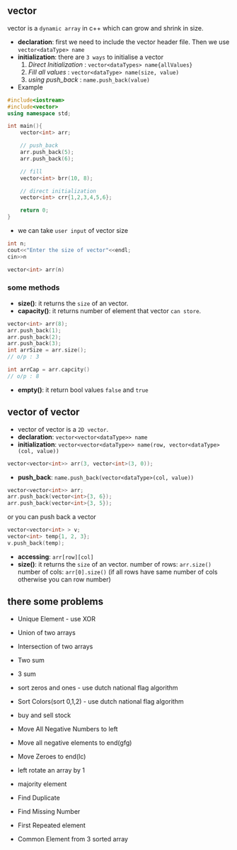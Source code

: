 ## vector
vector is a `dynamic array` in c++ which can grow and shrink in size.
- **declaration**: first we need to include the vector header file. Then we use `vector<dataType> name`
- **initialization**: there are `3 ways` to initialise a vector
    1. _Direct Initialization_ : `vector<dataTypes> name{allValues}`
    2. _Fill all values_ : `vector<dataType> name(size, value)`
    3. *using push_back* : `name.push_back(value)`
- Example
```cpp
#include<iostream>
#include<vector>
using namespace std;

int main(){
    vector<int> arr;

    // push_back
    arr.push_back(5);
    arr.push_back(6);

    // fill
    vector<int> brr(10, 8);

    // direct initialization
    vector<int> crr{1,2,3,4,5,6};

    return 0;
}
```
- we can take `user input` of vector size
```cpp
int n;
cout<<"Enter the size of vector"<<endl;
cin>>n

vector<int> arr(n)
```

### some methods
- **size()**: it returns the `size` of an vector.
- **capacity()**: it returns number of element that vector `can store`.
```cpp
vector<int> arr(8);
arr.push_back(1);
arr.push_back(2);
arr.push_back(3);
int arrSize = arr.size();
// o/p : 3

int arrCap = arr.capcity()
// o/p : 8
```
- **empty()**: it return bool values `false` and `true`

## vector of vector
- vector of vector is a `2D vector`.
- **declaration**: `vector<vector<dataType>> name`
- **initialization**: `vector<vector<dataType>> name(row, vector<dataType>(col, value))`
```cpp
vector<vector<int>> arr(3, vector<int>(3, 0));
```

- **push_back**: `name.push_back(vector<dataType>(col, value))`
```cpp
vector<vector<int>> arr;
arr.push_back(vector<int>{3, 6});
arr.push_back(vector<int>{3, 5});
```
or you can push back a vector
```cpp
vector<vector<int> > v;
vector<int> temp{1, 2, 3};
v.push_back(temp);
```
- **accessing**: `arr[row][col]`
- **size()**: it returns the `size` of an vector.
    number of rows: `arr.size()`
    number of cols: `arr[0].size()` (if all rows have same number of cols otherwise you can row number)

## there some problems
- Unique Element - use XOR
- Union of two arrays
- Intersection of two arrays
- Two sum 
- 3 sum
- sort zeros and ones - use dutch national flag algorithm
- Sort Colors(sort 0,1,2) - use dutch national flag algorithm
- buy and sell stock
- Move All Negative Numbers to left
- Move all negative elements to end(gfg)
- Move Zeroes to end(lc)

- left rotate an array by 1
- majority element
- Find Duplicate
- Find Missing Number
- First Repeated element
- Common Element from 3 sorted array